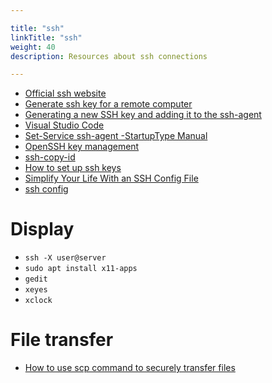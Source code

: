 ```yaml
---

title: "ssh"  
linkTitle: "ssh"  
weight: 40  
description: Resources about ssh connections

---
```


* [Official ssh website](https://www.ssh.com)
*   [Generate ssh key for a remote computer](https://www.ssh.com/ssh/keygen)
*   [Generating a new SSH key and adding it to the ssh-agent](https://help.github.com/en/github/authenticating-to-github/generating-a-new-ssh-key-and-adding-it-to-the-ssh-agent)
*   [Visual Studio Code](https://code.visualstudio.com/docs/remote/troubleshooting)
*   [Set-Service ssh-agent -StartupType Manual](https://github.com/lukesampson/pshazz/issues/70)
*   [OpenSSH key management](https://docs.microsoft.com/en-us/windows-server/administration/openssh/openssh_keymanagement)
*   [ssh-copy-id](https://www.digitalocean.com/community/tutorials/how-to-set-up-ssh-keys-on-ubuntu-1804)
*   [How to set up ssh keys](https://www.digitalocean.com/community/tutorials/how-to-set-up-ssh-keys-on-ubuntu-1804)
*   [Simplify Your Life With an SSH Config File](https://nerderati.com/2011/03/17/simplify-your-life-with-an-ssh-config-file/)
*   [ssh config](https://linux.die.net/man/5/ssh_config)

# Display

* `ssh -X user@server`
* `sudo apt install x11-apps`
* `gedit`
* `xeyes`
* `xclock`

# File transfer
* [How to use scp command to securely transfer files](https://linuxize.com/post/how-to-use-scp-command-to-securely-transfer-files/)
